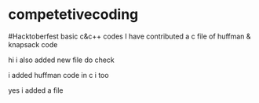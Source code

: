 # competetivecoding
#Hacktoberfest
basic c&c++ codes
I have contributed
a c file of huffman & knapsack code


hi i also added new file do check

i added huffman code in c
i too


yes i added a file

